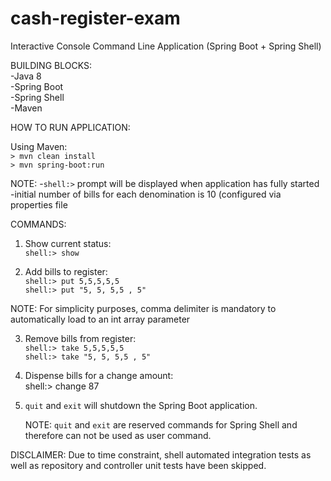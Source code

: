 # cash-register-exam
Interactive Console Command Line Application (Spring Boot + Spring Shell)

BUILDING BLOCKS:  
-Java 8  
-Spring Boot  
-Spring Shell  
-Maven  

HOW TO RUN APPLICATION:

Using Maven:  
   `> mvn clean install`  
   `> mvn spring-boot:run`
   
NOTE: 
-`shell:>` prompt will be displayed when application has fully started
-initial number of bills for each denomination is 10 (configured via properties file

COMMANDS:

1. Show current status:  
  `shell:> show`
  
2. Add bills to register:  
   `shell:> put 5,5,5,5,5`  
   `shell:> put "5, 5, 5,5 , 5"`

NOTE: For simplicity purposes, comma delimiter is mandatory to automatically load to an int array parameter

3. Remove bills from register:  
    `shell:> take 5,5,5,5,5`  
    `shell:> take "5, 5, 5,5 , 5"`
    
4. Dispense bills for a change amount:  
    shell:> change 87
    
5. `quit` and `exit` will shutdown the Spring Boot application.
    
    NOTE: `quit` and `exit` are reserved commands for Spring Shell and therefore can not be used as user command.

DISCLAIMER: Due to time constraint, shell automated integration tests as well as repository and controller unit tests have been skipped.
